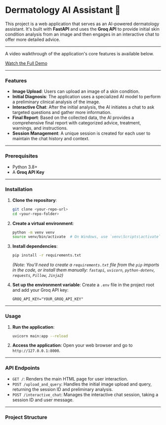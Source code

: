 # Dermatology AI Assistant 🤖

This project is a web application that serves as an AI-powered dermatology assistant. It's built with **FastAPI** and uses the **Groq API** to provide initial skin condition analysis from an image and then engages in an interactive chat to offer more detailed advice.

---

A video walkthrough of the application's core features is available below.

[Watch the Full Demo](demo.mp4)

---

### Features

-   **Image Upload**: Users can upload an image of a skin condition.
-   **Initial Diagnosis**: The application uses a specialized AI model to perform a preliminary clinical analysis of the image.
-   **Interactive Chat**: After the initial analysis, the AI initiates a chat to ask targeted questions and gather more information.
-   **Final Report**: Based on the collected data, the AI provides a comprehensive final report with categorized advice, treatment, warnings, and instructions.
-   **Session Management**: A unique session is created for each user to maintain the chat history and context.

---

### Prerequisites

-   Python 3.8+
-   A **Groq API Key**

---

### Installation

1.  **Clone the repository**:
    ```sh
    git clone <your-repo-url>
    cd <your-repo-folder>
    ```

2.  **Create a virtual environment**:
    ```sh
    python -m venv venv
    source venv/bin/activate  # On Windows, use `venv\Scripts\activate`
    ```

3.  **Install dependencies**:
    ```sh
    pip install -r requirements.txt
    ```
    *(Note: You'll need to create a `requirements.txt` file from the `pip` imports in the code, or install them manually: `fastapi`, `uvicorn`, `python-dotenv`, `requests`, `Pillow`, `Jinja2`)*

4.  **Set up the environment variable**:
    Create a `.env` file in the project root and add your Groq API key:
    ```
    GROQ_API_KEY="YOUR_GROQ_API_KEY"
    ```

---

### Usage

1.  **Run the application**:
    ```sh
    uvicorn main:app --reload
    ```

2.  **Access the application**:
    Open your web browser and go to `http://127.0.0.1:8000`.

---

### API Endpoints

-   `GET /`: Renders the main HTML page for user interaction.
-   `POST /upload_and_query`: Handles the initial image upload and query, returning the session ID and preliminary analysis.
-   `POST /interactive_chat`: Manages the interactive chat session, taking a session ID and user message.

---

### Project Structure   